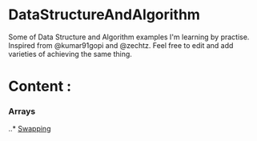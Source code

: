 # DataStructureAndAlgorithm
Some of Data Structure and Algorithm examples I'm learning by practise. Inspired from @kumar91gopi and @zechtz. 
Feel free to edit and add varieties of achieving the same thing. 

# Content :
### Arrays
..* [Swapping](https://github.com/nickyrabit/DataStructureAndAlgorithm/blob/master/swapping.py)
